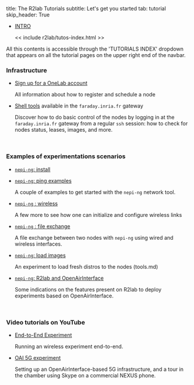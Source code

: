 title: The R2lab Tutorials
subtitle: Let's get you started
tab: tutorial
skip_header: True

<script src="/assets/r2lab/open_tab.js"></script>
<script src="/assets/js/diff.js"></script>
<script src="/assets/r2lab/r2lab-diff.js"></script>
<style>@import url("/assets/r2lab/r2lab-diff.css")</style>


<ul class="nav nav-tabs">
  <li class="active"> <a href="#INTRO">INTRO</a> </li>

  << include r2lab/tutos-index.html >>
</ul>

<div id="contents" class="tab-content" markdown="1">

<!------------ INTRO ------------>
<div id="INTRO" class="tab-pane fade in active" markdown="1">

All this contents is accessible through the 'TUTORIALS INDEX' dropdown that appears on all the tutorial pages on the upper right end of the navbar.

### Infrastructure
* [Sign up for a OneLab account](tuto-100-registration.md)

  All information about how to register and schedule a node

* [Shell tools](tuto-200-shell-tools.md) available in the `faraday.inria.fr` gateway

  Discover how to do basic control of the nodes by logging in at the
  `faraday.inria.fr` gateway from a regular `ssh` session: how to
  check for nodes status, leases, images, and more.

<br />

### Examples of experimentations scenarios

* [`nepi-ng`: install](tuto-300-nepi-ng-install.md)

* [`nepi-ng`: ping examples](tuto-400-ping.md)

  A couple of examples to get started with the `nepi-ng` network tool.

* [`nepi-ng` : wireless](tuto-500-wireless.md)

  A few more to see how one can initialize and configure wireless links

* [`nepi-ng` : file exchange](tuto-600-files.md)

  A file exchange between two nodes with `nepi-ng` using wired and wireless interfaces.

* [`nepi-ng`: load images](tuto-700-load-image.md)

  An experiment to load fresh distros to the nodes (tools.md)

* [`nepi-ng`: R2lab and OpenAirInterface](tuto-800-oai.md)

  Some indications on the features present on R2lab to deploy experiments based on OpenAirInterface.

<br />

### Video tutorials on YouTube

  * [End-to-End Experiment](tuto-900-youtube.md)

    Running an wireless experiment end-to-end. 

  * [OAI 5G experiment](tuto-900-youtube.md)

    Setting up an OpenAirInterface-based 5G infrastructure, and a tour in the chamber using Skype on a commercial NEXUS phone.

</div>

</div> <!-- end div contents -->
